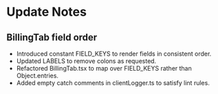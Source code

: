 # Update Notes

## BillingTab field order
- Introduced constant FIELD_KEYS to render fields in consistent order.
- Updated LABELS to remove colons as requested.
- Refactored BillingTab.tsx to map over FIELD_KEYS rather than Object.entries.
- Added empty catch comments in clientLogger.ts to satisfy lint rules.

